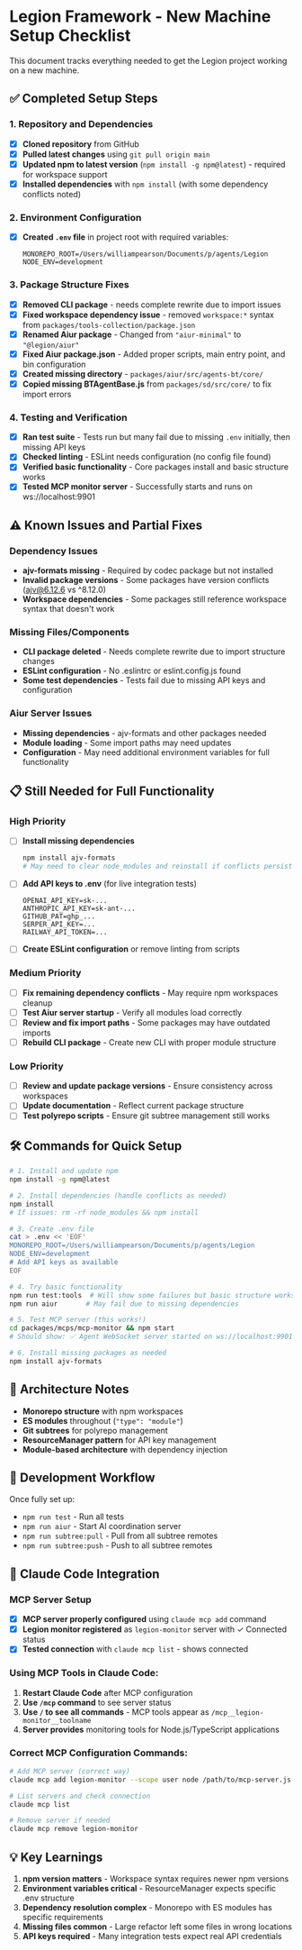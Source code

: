 # Legion Framework - New Machine Setup Checklist

This document tracks everything needed to get the Legion project working on a new machine.

## ✅ Completed Setup Steps

### 1. Repository and Dependencies
- [x] **Cloned repository** from GitHub
- [x] **Pulled latest changes** using `git pull origin main` 
- [x] **Updated npm to latest version** (`npm install -g npm@latest`) - required for workspace support
- [x] **Installed dependencies** with `npm install` (with some dependency conflicts noted)

### 2. Environment Configuration
- [x] **Created `.env` file** in project root with required variables:
  ```
  MONOREPO_ROOT=/Users/williampearson/Documents/p/agents/Legion
  NODE_ENV=development
  ```
  
### 3. Package Structure Fixes
- [x] **Removed CLI package** - needs complete rewrite due to import issues
- [x] **Fixed workspace dependency issue** - removed `workspace:*` syntax from `packages/tools-collection/package.json`
- [x] **Renamed Aiur package** - Changed from `"aiur-minimal"` to `"@legion/aiur"` 
- [x] **Fixed Aiur package.json** - Added proper scripts, main entry point, and bin configuration
- [x] **Created missing directory** - `packages/aiur/src/agents-bt/core/`
- [x] **Copied missing BTAgentBase.js** from `packages/sd/src/core/` to fix import errors

### 4. Testing and Verification
- [x] **Ran test suite** - Tests run but many fail due to missing `.env` initially, then missing API keys
- [x] **Checked linting** - ESLint needs configuration (no config file found)
- [x] **Verified basic functionality** - Core packages install and basic structure works
- [x] **Tested MCP monitor server** - Successfully starts and runs on ws://localhost:9901

## ⚠️ Known Issues and Partial Fixes

### Dependency Issues
- **ajv-formats missing** - Required by codec package but not installed
- **Invalid package versions** - Some packages have version conflicts (ajv@6.12.6 vs ^8.12.0)
- **Workspace dependencies** - Some packages still reference workspace syntax that doesn't work

### Missing Files/Components
- **CLI package deleted** - Needs complete rewrite due to import structure changes
- **ESLint configuration** - No .eslintrc or eslint.config.js found
- **Some test dependencies** - Tests fail due to missing API keys and configuration

### Aiur Server Issues
- **Missing dependencies** - ajv-formats and other packages needed
- **Module loading** - Some import paths may need updates
- **Configuration** - May need additional environment variables for full functionality

## 📋 Still Needed for Full Functionality

### High Priority
- [ ] **Install missing dependencies** 
  ```bash
  npm install ajv-formats
  # May need to clear node_modules and reinstall if conflicts persist
  ```
- [ ] **Add API keys to .env** (for live integration tests)
  ```
  OPENAI_API_KEY=sk-...
  ANTHROPIC_API_KEY=sk-ant-...
  GITHUB_PAT=ghp_...
  SERPER_API_KEY=...
  RAILWAY_API_TOKEN=...
  ```
- [ ] **Create ESLint configuration** or remove linting from scripts

### Medium Priority  
- [ ] **Fix remaining dependency conflicts** - May require npm workspaces cleanup
- [ ] **Test Aiur server startup** - Verify all modules load correctly
- [ ] **Review and fix import paths** - Some packages may have outdated imports
- [ ] **Rebuild CLI package** - Create new CLI with proper module structure

### Low Priority
- [ ] **Review and update package versions** - Ensure consistency across workspaces
- [ ] **Update documentation** - Reflect current package structure
- [ ] **Test polyrepo scripts** - Ensure git subtree management still works

## 🛠️ Commands for Quick Setup

```bash
# 1. Install and update npm
npm install -g npm@latest

# 2. Install dependencies (handle conflicts as needed)
npm install
# If issues: rm -rf node_modules && npm install

# 3. Create .env file
cat > .env << 'EOF'
MONOREPO_ROOT=/Users/williampearson/Documents/p/agents/Legion
NODE_ENV=development
# Add API keys as available
EOF

# 4. Try basic functionality
npm run test:tools  # Will show some failures but basic structure works
npm run aiur       # May fail due to missing dependencies

# 5. Test MCP server (this works!)
cd packages/mcps/mcp-monitor && npm start
# Should show: ✅ Agent WebSocket server started on ws://localhost:9901

# 6. Install missing packages as needed
npm install ajv-formats
```

## 📝 Architecture Notes

- **Monorepo structure** with npm workspaces
- **ES modules** throughout (`"type": "module"`)
- **Git subtrees** for polyrepo management  
- **ResourceManager pattern** for API key management
- **Module-based architecture** with dependency injection

## 🔧 Development Workflow

Once fully set up:
- `npm run test` - Run all tests
- `npm run aiur` - Start AI coordination server  
- `npm run subtree:pull` - Pull from all subtree remotes
- `npm run subtree:push` - Push to all subtree remotes

## 🤖 Claude Code Integration

### MCP Server Setup
- [x] **MCP server properly configured** using `claude mcp add` command
- [x] **Legion monitor registered** as `legion-monitor` server with ✓ Connected status
- [x] **Tested connection** with `claude mcp list` - shows connected

### Using MCP Tools in Claude Code:
1. **Restart Claude Code** after MCP configuration
2. **Use `/mcp` command** to see server status 
3. **Use `/` to see all commands** - MCP tools appear as `/mcp__legion-monitor__toolname`
4. **Server provides** monitoring tools for Node.js/TypeScript applications

### Correct MCP Configuration Commands:
```bash
# Add MCP server (correct way)
claude mcp add legion-monitor --scope user node /path/to/mcp-server.js

# List servers and check connection
claude mcp list

# Remove server if needed
claude mcp remove legion-monitor
```

## 💡 Key Learnings

1. **npm version matters** - Workspace syntax requires newer npm versions
2. **Environment variables critical** - ResourceManager expects specific .env structure
3. **Dependency resolution complex** - Monorepo with ES modules has specific requirements
4. **Missing files common** - Large refactor left some files in wrong locations
5. **API keys required** - Many integration tests expect real API credentials